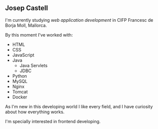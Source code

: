 ## **Josep Castell**

I'm currently studying *web application development* in CIFP Francesc de Borja Moll, Mallorca.

By this moment I've worked with:
- HTML
- CSS
- JavaScript
- Java
   - Java Servlets
   - JDBC
- Python
- MySQL
- Nginx
- Tomcat
- Docker

As I'm new in this developing world I like every field, and I have curiosity about how everything works.

I'm specially interested in frontend developing.

